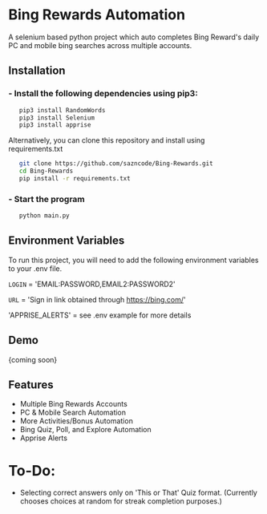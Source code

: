 # Bing Rewards Automation
A selenium based python project which auto completes Bing Reward's daily PC and mobile bing searches across multiple accounts. 

## Installation

### - Install the following dependencies using pip3:
```sh
   pip3 install RandomWords
   pip3 install Selenium
   pip3 install apprise
   ```
Alternatively, you can clone this repository and install using requirements.txt
```sh
   git clone https://github.com/sazncode/Bing-Rewards.git
   cd Bing-Rewards
   pip install -r requirements.txt
   ```
### - Start the program
```sh
   python main.py
```
## Environment Variables

To run this project, you will need to add the following environment variables to your .env file. 

`LOGIN` = 'EMAIL:PASSWORD,EMAIL2:PASSWORD2'

`URL` = 'Sign in link obtained through https://bing.com/'

'APPRISE_ALERTS' = see .env example for more details

## Demo

{coming soon}

## Features

- Multiple Bing Rewards Accounts
- PC & Mobile Search Automation
- More Activities/Bonus Automation
- Bing Quiz, Poll, and Explore Automation
- Apprise Alerts

# To-Do:
- Selecting correct answers only on 'This or That' Quiz format. (Currently chooses choices at random for streak completion purposes.)
